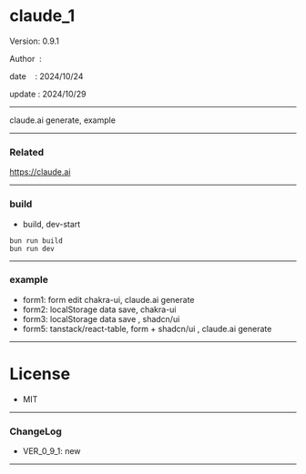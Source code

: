 ﻿# claude_1

 Version: 0.9.1

 Author  :
 
 date    : 2024/10/24

 update : 2024/10/29

***

claude.ai generate, example

***
### Related

https://claude.ai

***
### build

* build, dev-start

```
bun run build
bun run dev
```

***
### example

* form1: form edit chakra-ui, claude.ai generate
* form2: localStorage data save, chakra-ui
* form3: localStorage  data save , shadcn/ui
* form5: tanstack/react-table, form + shadcn/ui , claude.ai generate

*** 
# License

* MIT

***
### ChangeLog

* VER_0_9_1: new

***


